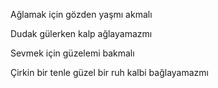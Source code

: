 Ağlamak için gözden yaşmı akmalı
<p> </p>
Dudak gülerken kalp ağlayamazmı
<p> </p>
Sevmek için güzelemi bakmalı
<p> </p>
Çirkin bir tenle güzel bir ruh kalbi bağlayamazmı
